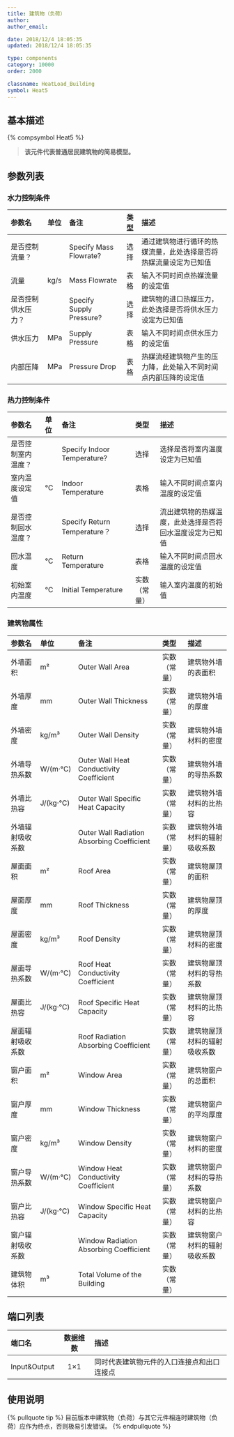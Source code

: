 ```yaml
---
title: 建筑物（负荷）
author: 
author_email:

date: 2018/12/4 18:05:35
updated: 2018/12/4 18:05:35

type: components
category: 10000
order: 2000

classname: HeatLoad_Building
symbol: Heat5
---
```

## 基本描述
{% compsymbol Heat5 %}

> **该元件代表普通居民建筑物的简易模型。**

## 参数列表
### 水力控制条件
| 参数名 | 单位 | 备注 | 类型 | 描述 |
| :--- | :--- | :--- | :--: | :--- |
| 是否控制流量？ | | Specify Mass Flowrate? | 选择 | 通过建筑物进行循环的热媒流量，此处选择是否将热媒流量设定为已知值 |
| 流量 | kg/s | Mass Flowrate | 表格 | 输入不同时间点热媒流量的设定值 |
| 是否控制供水压力？ |  | Specify Supply Pressure? | 选择 | 建筑物的进口热媒压力，此处选择是否将供水压力设定为已知值 |
| 供水压力 | MPa | Supply Pressure | 表格 | 输入不同时间点供水压力的设定值 |
| 内部压降 | MPa | Pressure Drop | 表格 | 热媒流经建筑物产生的压力降，此处输入不同时间点内部压降的设定值 |

### 热力控制条件
| 参数名 | 单位 | 备注 | 类型 | 描述 |
| :--- | :--- | :--- | :--: | :--- |
| 是否控制室内温度？ |  | Specify Indoor Temperature? | 选择 | 选择是否将室内温度设定为已知值 |
| 室内温度设定值 | ℃ | Indoor Temperature | 表格 | 输入不同时间点室内温度的设定值 | 
| 是否控制回水温度？ |  | Specify Return Temperature？ | 选择 | 流出建筑物的热媒温度，此处选择是否将回水温度设定为已知值 |
| 回水温度 | ℃ |  Return Temperature | 表格 | 输入不同时间点回水温度的设定值 |
| 初始室内温度 | ℃ | Initial Temperature | 实数（常量） | 输入室内温度的初始值 |

### 建筑物属性
| 参数名 | 单位 | 备注 | 类型 | 描述 |
| :--- | :--- | :--- | :--: | :--- |
| 外墙面积 | m² | Outer Wall Area | 实数（常量） | 建筑物外墙的表面积 |
| 外墙厚度 | mm | Outer Wall Thickness | 实数（常量） | 建筑物外墙的厚度 |
| 外墙密度 | kg/m³ | Outer Wall Density | 实数（常量） | 建筑物外墙材料的密度 |
| 外墙导热系数 | W/(m·℃) | Outer Wall Heat Conductivity Coefficient | 实数（常量） | 建筑物外墙的导热系数 |
| 外墙比热容 | J/(kg·℃) | Outer Wall Specific Heat Capacity | 实数（常量） | 建筑物外墙材料的比热容 |
| 外墙辐射吸收系数 |  | Outer Wall Radiation Absorbing Coefficient | 实数（常量） | 建筑物外墙材料的辐射吸收系数 |
| 屋面面积 | m² | Roof Area | 实数（常量） | 建筑物屋顶的面积 |
| 屋面厚度 | mm | Roof Thickness | 实数（常量） | 建筑物屋顶的厚度 |
| 屋面密度 | kg/m³ | Roof Density | 实数（常量） | 建筑物屋顶材料的密度 |
| 屋面导热系数 | W/(m·℃) | Roof Heat Conductivity Coefficient | 实数（常量） | 建筑物屋顶材料的导热系数 |
| 屋面比热容 | J/(kg·℃) | Roof Specific Heat Capacity | 实数（常量） | 建筑物屋顶材料的比热容 |
| 屋面辐射吸收系数 |  | Roof Radiation Absorbing Coefficient | 实数（常量） | 建筑物屋顶材料的辐射吸收系数 |
| 窗户面积 | m² | Window Area | 实数（常量） | 建筑物窗户的总面积 |
| 窗户厚度 | mm | Window Thickness | 实数（常量） | 建筑物窗户的平均厚度 |
| 窗户密度 | kg/m³ | Window Density | 实数（常量） | 建筑物窗户材料的密度 |
| 窗户导热系数 | W/(m·℃) | Window Heat Conductivity Coefficient | 实数（常量） | 建筑物窗户材料的导热系数 |
| 窗户比热容 | J/(kg·℃) | Window Specific Heat Capacity | 实数（常量） | 建筑物窗户材料的比热容 |
| 窗户辐射吸收系数 |  | Window Radiation Absorbing Coefficient | 实数（常量） | 建筑物窗户材料的辐射吸收系数 |
| 建筑物体积 | m³ | Total Volume of the Building | 实数（常量） |  |


## 端口列表

| 端口名 | 数据维数 | 描述 |
| :--- | :--:  | :--- |
| Input&Output | 1×1 | 同时代表建筑物元件的入口连接点和出口连接点 |                   

## 使用说明

{% pullquote tip %}
目前版本中建筑物（负荷）与其它元件相连时建筑物（负荷）应作为终点，否则极易引发错误。
{% endpullquote %}


